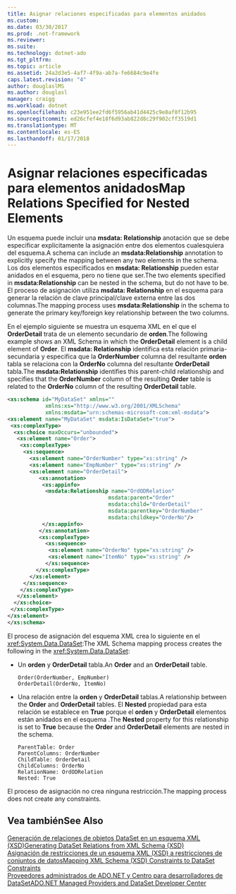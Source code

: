 ```yaml
---
title: Asignar relaciones especificadas para elementos anidados
ms.custom: 
ms.date: 03/30/2017
ms.prod: .net-framework
ms.reviewer: 
ms.suite: 
ms.technology: dotnet-ado
ms.tgt_pltfrm: 
ms.topic: article
ms.assetid: 24a2d3e5-4af7-4f9a-ab7a-fe6684c9e4fe
caps.latest.revision: "4"
author: douglaslMS
ms.author: douglasl
manager: craigg
ms.workload: dotnet
ms.openlocfilehash: c23e951ee2fd6f5956ab41d4425c9e8af8f12b95
ms.sourcegitcommit: ed26cfef4e18f6d93ab822d8c29f902cff3519d1
ms.translationtype: MT
ms.contentlocale: es-ES
ms.lasthandoff: 01/17/2018
---
```

# <a name="map-relations-specified-for-nested-elements"></a><span data-ttu-id="53749-102">Asignar relaciones especificadas para elementos anidados</span><span class="sxs-lookup"><span data-stu-id="53749-102">Map Relations Specified for Nested Elements</span></span>
<span data-ttu-id="53749-103">Un esquema puede incluir una **msdata: Relationship** anotación que se debe especificar explícitamente la asignación entre dos elementos cualesquiera del esquema.</span><span class="sxs-lookup"><span data-stu-id="53749-103">A schema can include an **msdata:Relationship** annotation to explicitly specify the mapping between any two elements in the schema.</span></span> <span data-ttu-id="53749-104">Los dos elementos especificados en **msdata: Relationship** pueden estar anidados en el esquema, pero no tiene que ser.</span><span class="sxs-lookup"><span data-stu-id="53749-104">The two elements specified in **msdata:Relationship** can be nested in the schema, but do not have to be.</span></span> <span data-ttu-id="53749-105">El proceso de asignación utiliza **msdata: Relationship** en el esquema para generar la relación de clave principal/clave externa entre las dos columnas.</span><span class="sxs-lookup"><span data-stu-id="53749-105">The mapping process uses **msdata:Relationship** in the schema to generate the primary key/foreign key relationship between the two columns.</span></span>  
  
 <span data-ttu-id="53749-106">En el ejemplo siguiente se muestra un esquema XML en el que el **OrderDetail** trata de un elemento secundario de **orden**.</span><span class="sxs-lookup"><span data-stu-id="53749-106">The following example shows an XML Schema in which the **OrderDetail** element is a child element of **Order**.</span></span> <span data-ttu-id="53749-107">El **msdata: Relationship** identifica esta relación primaria-secundaria y especifica que la **OrderNumber** columna del resultante **orden** tabla se relaciona con la **OrderNo** columna del resultante **OrderDetail** tabla.</span><span class="sxs-lookup"><span data-stu-id="53749-107">The **msdata:Relationship** identifies this parent-child relationship and specifies that the **OrderNumber** column of the resulting **Order** table is related to the **OrderNo** column of the resulting **OrderDetail** table.</span></span>  
  
```xml  
<xs:schema id="MyDataSet" xmlns=""   
            xmlns:xs="http://www.w3.org/2001/XMLSchema"   
            xmlns:msdata="urn:schemas-microsoft-com:xml-msdata">  
<xs:element name="MyDataSet" msdata:IsDataSet="true">  
 <xs:complexType>  
  <xs:choice maxOccurs="unbounded">  
   <xs:element name="Order">  
    <xs:complexType>  
     <xs:sequence>  
       <xs:element name="OrderNumber" type="xs:string" />  
       <xs:element name="EmpNumber" type="xs:string" />  
       <xs:element name="OrderDetail">  
          <xs:annotation>  
           <xs:appinfo>  
            <msdata:Relationship name="OrdODRelation"   
                                msdata:parent="Order"   
                                msdata:child="OrderDetail"   
                                msdata:parentkey="OrderNumber"   
                                msdata:childkey="OrderNo"/>  
           </xs:appinfo>  
          </xs:annotation>  
          <xs:complexType>  
            <xs:sequence>  
             <xs:element name="OrderNo" type="xs:string" />  
             <xs:element name="ItemNo" type="xs:string" />  
            </xs:sequence>  
         </xs:complexType>  
       </xs:element>  
     </xs:sequence>  
    </xs:complexType>  
   </xs:element>  
  </xs:choice>  
 </xs:complexType>  
</xs:element>  
</xs:schema>  
```  
  
 <span data-ttu-id="53749-108">El proceso de asignación del esquema XML crea lo siguiente en el <xref:System.Data.DataSet>:</span><span class="sxs-lookup"><span data-stu-id="53749-108">The XML Schema mapping process creates the following in the <xref:System.Data.DataSet>:</span></span>  
  
-   <span data-ttu-id="53749-109">Un **orden** y **OrderDetail** tabla.</span><span class="sxs-lookup"><span data-stu-id="53749-109">An **Order** and an **OrderDetail** table.</span></span>  
  
    ```  
    Order(OrderNumber, EmpNumber)  
    OrderDetail(OrderNo, ItemNo)  
    ```  
  
-   <span data-ttu-id="53749-110">Una relación entre la **orden** y **OrderDetail** tablas.</span><span class="sxs-lookup"><span data-stu-id="53749-110">A relationship between the **Order** and **OrderDetail** tables.</span></span> <span data-ttu-id="53749-111">El **Nested** propiedad para esta relación se establece en **True** porque el **orden** y **OrderDetail** elementos están anidados en el esquema .</span><span class="sxs-lookup"><span data-stu-id="53749-111">The **Nested** property for this relationship is set to **True** because the **Order** and **OrderDetail** elements are nested in the schema.</span></span>  
  
    ```  
    ParentTable: Order  
    ParentColumns: OrderNumber   
    ChildTable: OrderDetail  
    ChildColumns: OrderNo   
    RelationName: OrdODRelation  
    Nested: True  
    ```  
  
 <span data-ttu-id="53749-112">El proceso de asignación no crea ninguna restricción.</span><span class="sxs-lookup"><span data-stu-id="53749-112">The mapping process does not create any constraints.</span></span>  
  
## <a name="see-also"></a><span data-ttu-id="53749-113">Vea también</span><span class="sxs-lookup"><span data-stu-id="53749-113">See Also</span></span>  
 [<span data-ttu-id="53749-114">Generación de relaciones de objetos DataSet en un esquema XML (XSD)</span><span class="sxs-lookup"><span data-stu-id="53749-114">Generating DataSet Relations from XML Schema (XSD)</span></span>](../../../../../docs/framework/data/adonet/dataset-datatable-dataview/generating-dataset-relations-from-xml-schema-xsd.md)  
 [<span data-ttu-id="53749-115">Asignación de restricciones de un esquema XML (XSD) a restricciones de conjuntos de datos</span><span class="sxs-lookup"><span data-stu-id="53749-115">Mapping XML Schema (XSD) Constraints to DataSet Constraints</span></span>](../../../../../docs/framework/data/adonet/dataset-datatable-dataview/mapping-xml-schema-xsd-constraints-to-dataset-constraints.md)  
 [<span data-ttu-id="53749-116">Proveedores administrados de ADO.NET y Centro para desarrolladores de DataSet</span><span class="sxs-lookup"><span data-stu-id="53749-116">ADO.NET Managed Providers and DataSet Developer Center</span></span>](http://go.microsoft.com/fwlink/?LinkId=217917)
